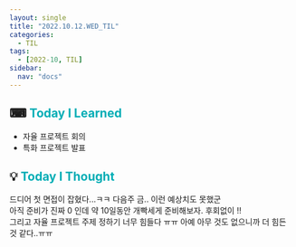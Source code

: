 ```yaml
---
layout: single
title: "2022.10.12.WED_TIL"
categories:
  - TIL
tags:
  - [2022-10, TIL]
sidebar:
  nav: "docs"
---
```


## ⌨ <a style="color:#00adb5">Today I Learned</a>

- 자율 프로젝트 회의
- 특화 프로젝트 발표


## 💡 <a style="color:#00adb5">Today I Thought</a>

드디어 첫 면접이 잡혔다...ㅋㅋ 다음주 금.. 이런 예상치도 못했군<br>
아직 준비가 진짜 0 인데 약 10일동안 개빡세게 준비해보자. 후회없이 !!<br>
그리고 자율 프로젝트 주제 정하기 너무 힘들다 ㅠㅠ 아예 아무 것도 없으니까 더 힘든 것 같다..ㅠㅠ